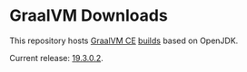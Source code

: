 # GraalVM Downloads

This repository hosts [GraalVM CE](https://github.com/oracle/graal/) [builds](https://github.com/graalvm/graalvm-ce-builds/releases/) based on OpenJDK.

Current release: [19.3.0.2](https://github.com/graalvm/graalvm-ce-builds/releases/tag/vm-19.3.0.2).

